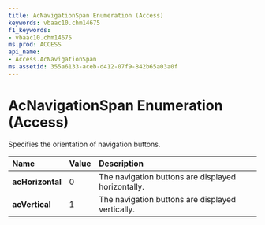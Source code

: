 ```yaml
---
title: AcNavigationSpan Enumeration (Access)
keywords: vbaac10.chm14675
f1_keywords:
- vbaac10.chm14675
ms.prod: ACCESS
api_name:
- Access.AcNavigationSpan
ms.assetid: 355a6133-aceb-d412-07f9-842b65a03a0f
---
```



# AcNavigationSpan Enumeration (Access)

Specifies the orientation of navigation buttons.



|**Name**|**Value**|**Description**|
|:-----|:-----|:-----|
|**acHorizontal**|0|The navigation buttons are displayed horizontally.|
|**acVertical**|1|The navigation buttons are displayed vertically.|

